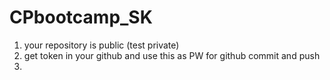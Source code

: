 # CPbootcamp_SK


1. your repository is public (test private)
2. get token in your github and use this as PW for github commit and push
3. 
